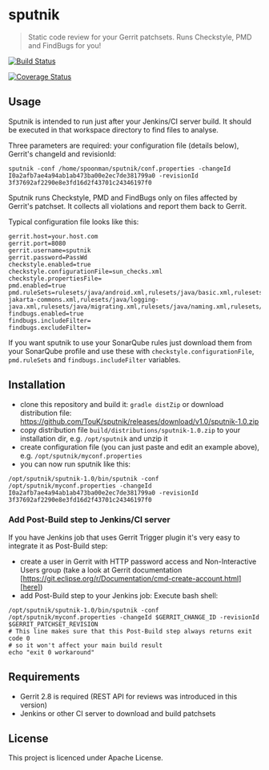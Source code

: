 # sputnik

> Static code review for your Gerrit patchsets. Runs Checkstyle, PMD and FindBugs for you!

[![Build Status](https://api.travis-ci.org/TouK/sputnik.png)](https://travis-ci.org/TouK/sputnik)

[![Coverage Status](https://coveralls.io/repos/ingwarsw/sputnik/badge.png)](https://coveralls.io/r/ingwarsw/sputnik)

## Usage

Sputnik is intended to run just after your Jenkins/CI server build. It should be executed in that workspace directory to find files to analyse.

Three parameters are required: your configuration file (details below), Gerrit's changeId and revisionId:

```
sputnik -conf /home/spoonman/sputnik/conf.properties -changeId I0a2afb7ae4a94ab1ab473ba00e2ec7de381799a0 -revisionId 3f37692af2290e8e3fd16d2f43701c24346197f0
```

Sputnik runs Checkstyle, PMD and FindBugs only on files affected by Gerrit's patchset. It collects all violations and report them back to Gerrit.

Typical configuration file looks like this:

```
gerrit.host=your.host.com
gerrit.port=8080
gerrit.username=sputnik
gerrit.password=PassWd
checkstyle.enabled=true
checkstyle.configurationFile=sun_checks.xml
checkstyle.propertiesFile=
pmd.enabled=true
pmd.ruleSets=rulesets/java/android.xml,rulesets/java/basic.xml,rulesets/java/braces.xml,rulesets/java/clone.xml,rulesets/java/codesize.xml,rulesets/java/comments.xml,rulesets/java/controversial.xml,rulesets/java/coupling.xml,rulesets/java/design.xml,rulesets/java/empty.xml,rulesets/java/finalizers.xml,rulesets/java/imports.xml,rulesets/java/j2ee.xml,rulesets/java/javabeans.xml,rulesets/java/junit.xml,rulesets/java/logging-jakarta-commons.xml,rulesets/java/logging-java.xml,rulesets/java/migrating.xml,rulesets/java/naming.xml,rulesets/java/optimizations.xml,rulesets/java/strictexception.xml,rulesets/java/strings.xml,rulesets/java/sunsecure.xml,rulesets/java/unnecessary.xml,rulesets/java/unusedcode.xml
findbugs.enabled=true
findbugs.includeFilter=
findbugs.excludeFilter=
```

If you want sputnik to use your SonarQube rules just download them from your SonarQube profile and use these with `checkstyle.configurationFile`, `pmd.ruleSets` and `findbugs.includeFilter` variables.

## Installation

- clone this repository and build it: `gradle distZip` or download distribution file: https://github.com/TouK/sputnik/releases/download/v1.0/sputnik-1.0.zip
- copy distribution file `build/distributions/sputnik-1.0.zip` to your installation dir, e.g. `/opt/sputnik` and unzip it
- create configuration file (you can just paste and edit an example above), e.g. `/opt/sputnik/myconf.properties`
- you can now run sputnik like this:
```
/opt/sputnik/sputnik-1.0/bin/sputnik -conf /opt/sputnik/myconf.properties -changeId I0a2afb7ae4a94ab1ab473ba00e2ec7de381799a0 -revisionId 3f37692af2290e8e3fd16d2f43701c24346197f0
```

### Add Post-Build step to Jenkins/CI server

If you have Jenkins job that uses Gerrit Trigger plugin it's very easy to integrate it as Post-Build step:

- create a user in Gerrit with HTTP password access and Non-Interactive Users group (take a look at Gerrit documentation [https://git.eclipse.org/r/Documentation/cmd-create-account.html][here])
- add Post-Build step to your Jenkins job: Execute bash shell:
```
/opt/sputnik/sputnik-1.0/bin/sputnik -conf /opt/sputnik/myconf.properties -changeId $GERRIT_CHANGE_ID -revisionId $GERRIT_PATCHSET_REVISION
# This line makes sure that this Post-Build step always returns exit code 0
# so it won't affect your main build result
echo "exit 0 workaround"
```

## Requirements

- Gerrit 2.8 is required (REST API for reviews was introduced in this version)
- Jenkins or other CI server to download and build patchsets

## License

This project is licenced under Apache License.

